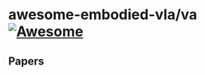 # awesome-embodied-vla/va [![Awesome](https://awesome.re/badge.svg)](https://awesome.re)

## Papers
